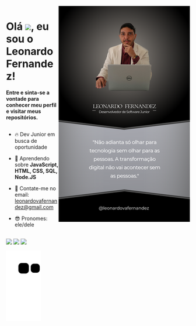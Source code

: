<img align="right" height="590em" src="./leonardo fernandez.png"/>

<h1 align="left">Olá <img src="https://raw.githubusercontent.com/kaueMarques/kaueMarques/master/hi.gif" height="30px">, eu sou o Leonardo Fernandez!</h1>



<p><strong>Entre e sinta-se a vontade para conhecer meu perfil e visitar meus repositórios.</strong></p>


##


- 🔥 Dev Junior em busca de oportunidade 


- 💯 Aprendendo sobre **JavaScript, HTML, CSS, SQL, Node.JS**


- 💬 Contate-me no email: leonardovafernandez@gmail.com


- 😎 Pronomes: ele/dele


##


<div> 
  <a href = "mailto:leonardovafernandez@gmail.com"><img src="https://img.shields.io/badge/-Gmail-%23333?style=for-the-badge&logo=gmail&logoColor=white" target="_blank"></a>
  <a href="https://www.linkedin.com/in/leonardo-fernandez-5aa32138/" target="_blank"><img src="https://img.shields.io/badge/-LinkedIn-%230077B5?style=for-the-badge&logo=linkedin&logoColor=white" target="_blank"></a> 
  <a href="https://instagram.com/leonardovafernandez" target="_blank"><img src="https://img.shields.io/badge/-Instagram-%23E4405F?style=for-the-badge&logo=instagram&logoColor=white" target="_blank"></a> 
  
 
  ![Snake animation](https://github.com/rafaballerini/rafaballerini/blob/output/github-contribution-grid-snake.svg)
 
</div>
